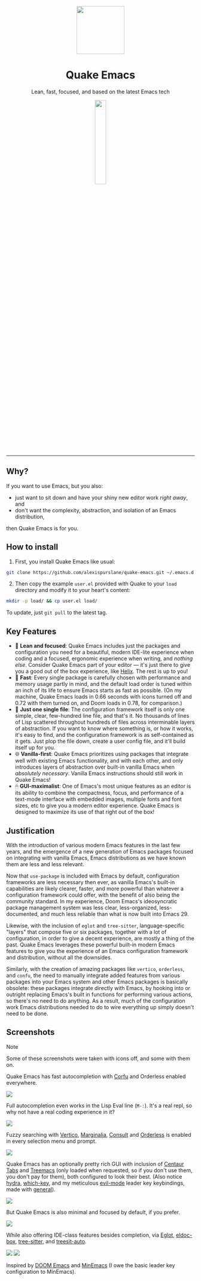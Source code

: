 <div align="center">
  <img src="./banner-quake.png" height="128" style="display: block; margin: 0 auto"/>
  <h1>Quake Emacs</h1>
  <p>Lean, fast, focused, and based on the latest Emacs tech</p>
</div>

<p align="center">
<img src="./screenshots/dashboard.png" width="24%"/>
</p>

---

## Why?

If you want to use Emacs, but you also:

- just want to sit down and have your shiny new editor work *right away*, and
- don't want the complexity, abstraction, and isolation of an Emacs distribution,

then Quake Emacs is for you.

## How to install

1. First, you install Quake Emacs like usual:

```bash
git clone https://github.com/alexispurslane/quake-emacs.git ~/.emacs.d
```

2. Then copy the example `user.el` provided with Quake to your `load` directory and modify it to your heart's content:

```bash
mkdir -p load/ && cp user.el load/
```

To update, just `git pull` to the latest tag.

## Key Features

- 🎯 **Lean and focused**: Quake Emacs includes just the packages and configuration you need for a beautiful, modern IDE-lite experience when coding and a focused, ergonomic experience when writing, and *nothing else*. Consider Quake Emacs part of your editor — it's just there to give you a good out of the box experience, like [Helix](https://helix-editor.com/). The rest is up to you! 
- 🚀 **Fast**: Every single package is carefully chosen with performance and memory usage partly in mind, and the default load order is tuned within an inch of its life to ensure Emacs starts as fast as possible. (On my machine, Quake Emacs loads in 0.66 seconds with icons turned off and 0.72 with them turned on, and Doom loads in 0.78, for comparison.)
- 🥇 **Just one single file**: The configuration framework itself is only one simple, clear, few-hundred line file, and that's it. No thousands of lines of Lisp scattered throughout hundreds of files across interminable layers of abstraction. If you want to know where something is, or how it works, it's easy to find, and the configuration framework is as self-contained as it gets. Just plop the file down, create a user config file, and it'll build itself up for you.
- 🌐 **Vanilla-first**: Quake Emacs prioritizes using packages that integrate well with existing Emacs functionality, and with each other, and only introduces layers of abstraction over built-in vanilla Emacs when *absolutely necessary*. Vanilla Emacs instructions should still work in Quake Emacs!
- 🖱 **GUI-maximalist**: One of Emacs's most unique features as an editor is its ability to combine the compactness, focus, and performance of a text-mode interface with embedded images, multiple fonts and font sizes, etc to give you a modern editor experience. Quake Emacs is designed to maximize its use of that right out of the box!

## Justification

With the introduction of various modern Emacs features in the last few years, and the emergence of a new generation of Emacs packages focused on integrating with vanilla Emacs, Emacs distributions as we have known them are less and less relevant.

Now that `use-package` is included with Emacs by default, configuration frameworks are less necessary then ever, as vanilla Emacs's built-in capabilities are likely clearer, faster, and more powerful than whatever a configuration framework could offer, with the benefit of also being the community standard. In my experience, Doom Emacs's ideosyncratic package management system was less clear, less-organized, less-documented, and much less reliable than what is now built into Emacs 29.

Likewise, with the inclusion of `eglot` and `tree-sitter`, language-specific "layers" that compose five or six packages, together with a lot of configuration, in order to give a decent experience, are mostly a thing of the past. Quake Emacs leverages these powerful built-in modern Emacs features to give you the experience of an Emacs configuration framework and distribution, without all the downsides.

Similarly, with the creation of amazing packages like `vertico`, `orderless`, and `confu`, the need to manually integrate added features from various packages into your Emacs system and other Emacs packages is basically obsolete: these packages integrate directly with Emacs, by hooking into or outright replacing Emacs's built in functions for performing various actions, so there's no need to do anything. As a result, much of the configuration work Emacs distributions needed to do to wire everything up simply doesn't need to be done.

## Screenshots

> [!NOTE]
> Some of these screenshots were taken with icons off, and some with them on.

Quake Emacs has fast autocompletion with [Corfu](https://elpa.gnu.org/packages/doc/corfu.html) and Orderless enabled everywhere.

![](./screenshots/fast-autocompletion-everywhere1.png)

Full autocompletion even works in the Lisp Eval line (`M-:`). It's a real repl, so why not have a real coding experience in it?

![](./screenshots/fast-autocompletion-everywhere2.png)

Fuzzy searching with [Vertico](https://github.com/minad/vertico), [Marginalia](https://github.com/minad/marginalia), [Consult](https://github.com/minad/consult) and [Orderless](https://github.com/oantolin/orderless) is enabled in every selection menu and prompt. 

![](./screenshots/fuzzy-searching-everywhere.png)

Quake Emacs has an optionally pretty rich GUI with inclusion of [Centaur Tabs](https://github.com/ema2159/centaur-tabs) and [Treemacs](https://github.com/Alexander-Miller/treemacs) (only loaded when requested, so if you don't use them, you don't pay for them), both configured to look their best. (Also notice [hydra](https://github.com/abo-abo/hydra?tab=readme-ov-file), [which-key](https://github.com/abo-abo/hydra?tab=readme-ov-file), and my meticulous [evil-mode](https://github.com/emacs-evil/evil) leader key keybindings, made with [general](https://github.com/noctuid/general.el)).

![](./screenshots/optionally-ui-rich.png)

But Quake Emacs is also minimal and focused by default, if you prefer.

![](./screenshots/optionally-minimal.png)

While also offering IDE-class features besides completion, via [Eglot](https://github.com/joaotavora/eglot), [eldoc-box](https://github.com/casouri/eldoc-box), [tree-sitter](https://www.emacswiki.org/emacs/Tree-sitter), and [treesit-auto](https://github.com/renzmann/treesit-auto).

![](./screenshots/ide-class-features.png)
![](./screenshots/pretty-doc-tooltips.png)

Inspired by [DOOM Emacs](https://github.com/doomemacs/doomemacs) and [MinEmacs](https://github.com/abougouffa/minemacs/tree/main) (I owe the basic leader key configuration to MinEmacs).